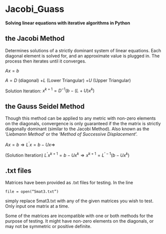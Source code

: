 # Jacobi_Guass
**Solving linear equations with iterative algorithms in Python** 

## the Jacobi Method 
Determines solutions of a strictly dominant system of linear equations. 
Each diagonal element is solved for, and an approximate value is plugged in. 
The process then iterates until it converges. 

$Ax = b$

$A = D$ (diagonal) $+ L$ (Lower Triangular) $+ U$ (Upper Triangular)

Solution Iteration: $x^{k+1}=D^{-1}\left(b-\left(L+U\right)x^{k}\right)$ 

## the Gauss Seidel Method 
Though this method can be applied to any metric with non-zero elements on the diagonals, 
convergence is only guaranteed if the the matrix is strictly diagonally dominant (similar to the Jacobi Method). 
Also known as the ‘*Liebmann Method*’ or the ‘*Method of Successive Displacement*’. 

$Ax = b \Rightarrow L^{’}x = b - Ux \Rightarrow$ 

(Solution Iteration) $L^{’} x^{k+1} = b - Ux^{k} \Rightarrow x^{k+1} = L^{’-1} \left(b - Ux^{k}\right)$ 

## .txt files 
Matrices have been provided as .txt files for testing. In the line
```
file = open(“5mat3.txt”)
```
simply replace 5mat3.txt with any of the given matrices you wish to test. Only input one matrix at a time. 

Some of the matrices are incompatible with one or both methods for the purpose of testing. It might have non-zero elements on the diagonals, or may not be symmetric or positive definite. 
